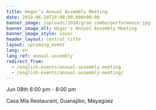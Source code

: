 ```yaml
---
title: Hogar's Annual Assembly Meeting
date: 2018-06-18T18:00:00.000+00:00
banner_image: /uploads/2018/gran_combo/performance.jpg
banner_image_alt: Hogar's Annual Assembly Meeting
banner_image_style: cover
header_layout: central_title
layout: upcoming_event
lang: en
lang_ref: annual-assembly
redirect_from:
  - /english-events/annual-assembly-meeting
  - /english-events/annual-assembly-meeting/
---
```

Jun 08th 6:00 pm - 8:00 pm

Casa Mía Restaurant, Guanajibo, Mayagüez
